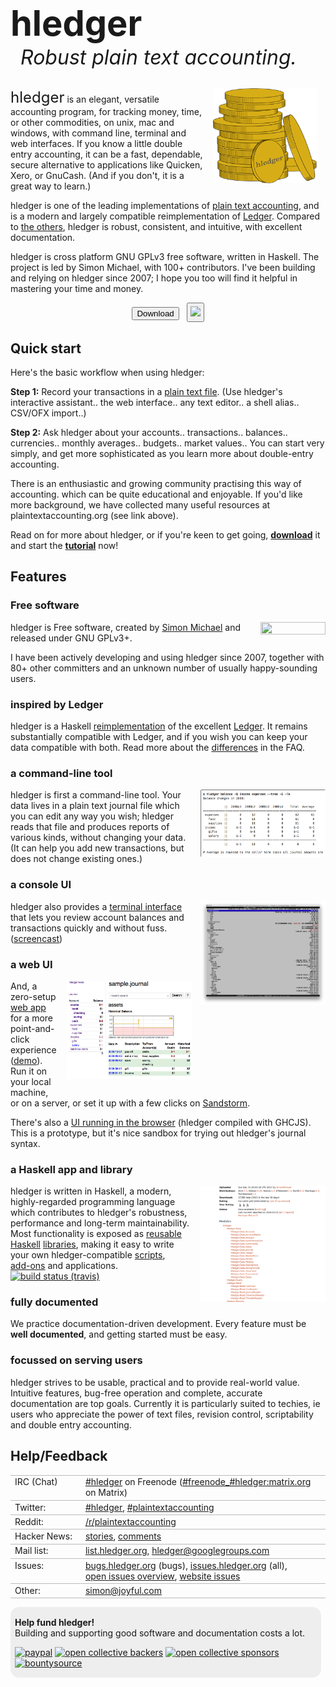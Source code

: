 # hledger

<div id=tagline>
Robust plain text accounting.
<!-- Friendly, robust plain text accounting. -->
<!-- Robust, powerful, plain text accounting. -->
<!-- Robust, precise, plain text accounting. -->
<!-- Plain text accounting for everyone. -->
<!-- Making accounting fun for techies. -->
</div>

<img id="coins" src="_static/images/coins2-248.png" style="width:33%; float:right; margin:1em 1em 0 1em;" />

<span style="font-size:x-large;">hledger</span> 
is an elegant, versatile accounting program, 
for tracking money, time, or other commodities,
on unix, mac and windows,
with command line, terminal and web interfaces.
If you know a little double entry accounting,
it can be a fast, dependable, secure alternative to applications like
Quicken, Xero, or GnuCash.
(And if you don't, it is a great way to learn.)

hledger is one of the leading implementations of [plain text accounting](http://plaintextaccounting.org),
and is a modern and largely compatible reimplementation of [Ledger](https://ledger-cli.org).
Compared to [the others](https://plaintextaccounting.org/#software), 
hledger is robust, consistent, and intuitive, with excellent documentation.

hledger is cross platform GNU GPLv3 free software, written in Haskell.
The project is led by Simon Michael, with 100+ contributors.
I've been building and relying on hledger since 2007;
I hope you too will find it helpful in mastering your time and money.

<div class="row" style="text-align:center; margin-bottom:24px;">
<a href="download.html"><button type="button" class="btn btn-primary" title="All the ways to install hledger. Get it now!">Download</button></a>
&nbsp;
<a href="https://github.com/simonmichael/hledger"><button type="button" class="btn btn-neutral" style="padding:4px;" title="hledger on Github. Star us!"><img width="142" src="https://img.shields.io/github/stars/simonmichael/hledger.svg?style=for-the-badge&logo=GitHub&label=Github&color=lightgrey"></button></a>
</div>


## Quick start

Here's the basic workflow when using hledger:

**Step 1:**
Record your transactions in a [plain text file](journal).
(Use hledger's interactive assistant.. the web interface.. any text editor.. a shell alias.. CSV/OFX import..)
<!-- using a simple format. -->
<!-- Do it daily, or all at once. -->
<!-- Record what you know; you'll get better at it. -->

**Step 2:**
Ask hledger about your accounts.. transactions.. balances.. currencies.. monthly averages.. budgets.. market values..
You can start very simply, and get more sophisticated as you learn more about double-entry accounting.

There is an enthusiastic and growing community practising this way of accounting.
which can be quite educational and enjoyable.
If you'd like more background, 
we have collected many useful resources at plaintextaccounting.org (see link above).

Read on for more about hledger, or if you're keen to get going,
**[download](download)** it and start the **[tutorial](basics-tutorial)** now!

<!-- I use it for: -->

<!-- - tracking spending and income -->
<!-- - seeing time reports by day/week/month/project -->
<!-- - getting accurate numbers for client billing and tax filing -->
<!-- - tracking invoices -->
<!-- - building financial and time clarity and serenity -->

## Features

### Free software

<a href="http://www.gnu.org/licenses/gpl.html" style="float:right; margin:0 0 1em 0;"><img width="104" height="20" src="https://img.shields.io/badge/license-GPLv3+-brightgreen.svg" /></a>
hledger is Free software, created by [Simon Michael](http://joyful.com)
and released under GNU GPLv3+.

I have been actively developing and using hledger since 2007,
together with 80+ other committers and an unknown number of usually happy-sounding users.

### inspired by Ledger

hledger is a Haskell [reimplementation](faq.html#how-why-was-hledger-started)
of the excellent [Ledger](http://ledger-cli.org).
It remains substantially compatible with Ledger, and if you wish you can keep your data compatible with both.
Read more about the [differences](faq.html#ledger) in the FAQ.


### a command-line tool

<a href="_static/images/balance-q-inc.png" class="highslide" onclick="return hs.expand(this)"><img src="_static/images/balance-q-inc.png" title="Balance report showing income/expense by quarter" /></a>

hledger is first a command-line tool.
Your data lives in a plain text journal file which you can edit
any way you wish; hledger reads that file and produces reports of
various kinds, without changing your data. (It can help you add new
transactions, but does not change existing ones.)

### a console UI

<a href="_static/images/hledger-ui/hledger-ui-bcexample-acc.png" class="highslide" onclick="return hs.expand(this)"><img src="_static/images/hledger-ui/hledger-ui-bcexample-acc.png" title="hledger-ui accounts screen" /></a>
hledger also provides a [terminal&nbsp;interface](hledger-ui.html)
that lets you review account balances and transactions quickly and without fuss.
([screencast](https://asciinema.org/a/29665))

### a web UI

<a href="_static/images/hledger-web/normal/register.png" class="highslide" onclick="return hs.expand(this)"><img src="_static/images/hledger-web/normal/register.png" title="Account register view with accounts sidebar" /></a>

And, a zero-setup
[web&nbsp;app](hledger-web) for a more point-and-click experience
([demo](http://demo.hledger.org)).
Run it on your local machine, or on a server, 
or set it up with a few clicks on
[Sandstorm](https://apps.sandstorm.io/app/8x12h6p0x0nrzk73hfq6zh2jxtgyzzcty7qsatkg7jfg2mzw5n90).

There's also a [UI running in the browser](https://hledger.alhur.es) (hledger compiled with GHCJS).
This is a prototype, but it's nice sandbox for trying out hledger's journal syntax.

### a Haskell app and library

<a href="_static/images/hledger-lib-api.png" class="highslide" onclick="return hs.expand(this)"><img src="_static/images/hledger-lib-api.png" title="Part of hledger-lib's haddock api documentation" /></a>

hledger is written in Haskell, a modern, highly-regarded
programming language which contributes to hledger's robustness,
performance and long-term maintainability.  Most functionality is
exposed as
[reusable](http://hackage.haskell.org/package/hledger-lib)
[Haskell](http://hackage.haskell.org/package/hledger)
[libraries](http://hackage.haskell.org/package/hledger-web), making it
easy to write your own hledger-compatible
[scripts](scripting.html), [add-ons](hledger.html#add-on-commands) and
applications.
&nbsp;&nbsp;[![build status (travis)](https://travis-ci.org/simonmichael/hledger.svg?branch=master)](https://travis-ci.org/simonmichael/hledger)

<!-- <div class="indent1"> -->
<!-- ### comfortable for techies, usable by all -->

<!-- hledger aims to be useful to both computer experts and regular folks. -->
<!-- Currently it is a bit more suited to power users, who appreciate the -->
<!-- power of text files, revision control, scriptability and double entry -->
<!-- accounting. The web interface helps make it accessible to GUI-only -->
<!-- folk as well. -->
<!-- </div> -->

### fully documented

We practice documentation-driven development. 
Every feature must be **well documented**, 
and getting started must be easy.

### focussed on serving users

hledger strives to be usable, practical and to provide real-world value.
Intuitive features, bug-free operation and complete, accurate documentation are top goals.
Currently it is particularly suited to techies, ie users who appreciate the
power of text files, revision control, scriptability and double entry
accounting.



## Help/Feedback

<table>
  <tr>
    <td>IRC (Chat)</td>
    <td>
      <a href="http://irc.hledger.org">#hledger</a> on Freenode (<a href="http://matrix.hledger.org">#freenode_#hledger:matrix.org</a> on Matrix)
    </td>
  </tr>
  <tr>
    <td>Twitter:</td>
    <td>
      <a href="https://twitter.com/search?q=%23hledger&amp;src=typed_query&amp;f=live">#hledger</a>, <a href="https://twitter.com/search?q=%23plaintextaccounting&amp;src=typed_query&amp;f=live">#plaintextaccounting</a>
    </td>
  </tr>
  <tr>
    <td>Reddit:</td>
    <td>
      <a href="https://www.reddit.com/r/plaintextaccounting/">/r/plaintextaccounting</a>
    </td>
  </tr>
  <tr>
    <td>Hacker News:</td>
    <td>
      <a href="https://hn.algolia.com/?query=hledger&amp;sort=byDate&amp;prefix&amp;page=0&amp;dateRange=all&amp;type=story">stories</a>, <a href="https://hn.algolia.com/?query=hledger&amp;sort=byDate&amp;prefix=false&amp;page=0&amp;dateRange=all&amp;type=comment">comments</a>
    </td>
  </tr>
  <tr>
    <td>Mail list:</td>
    <td>
      <a href="http://list.hledger.org">list.hledger.org</a>, <a href="mailto:hledger@googlegroups.com">hledger@googlegroups.com</a>
    </td>
  </tr>
  <tr>
    <td>Issues:</td>
    <td>
      <a href="http://bugs.hledger.org">bugs.hledger.org</a> (bugs), <a href="http://issues.hledger.org">issues.hledger.org</a> (all), <a href="CONTRIBUTING.html#open-issues">open issues overview</a>, <a href="https://github.com/simonmichael/hledger_site/issues?utf8=%E2%9C%93&amp;q=">website issues</a>
    </td>
  </tr>
  <tr>
    <td>Other:</td>
    <td>
      <a href="mailto:simon@joyful.com">simon@joyful.com</a>
    </td>
  </tr>
</table>


<div id=dev class=contentbox>

**Help fund hledger!**\
Building and supporting good software and documentation costs a lot.

<a href="https://www.paypal.com/cgi-bin/webscr?cmd=_s-xclick&amp;hosted_button_id=5J33NLXYXCYAY"><img width=62 height=31 border=0 src="https://www.paypal.com/en_US/i/btn/x-click-but04.gif" title="Give one time or recurringly with Paypal" alt="paypal"></a>
<a href="https://opencollective.com/hledger#support"><img border="0" src="https://opencollective.com/hledger/backers/badge.svg" title="Back us with a monthly donation at Open Collective" alt="open collective backers"></a>
<a href="https://opencollective.com/hledger#support"><img border="0" src="https://opencollective.com/hledger/sponsors/badge.svg" title="Sponsor us with a $100+ monthly donation at Open Collective and get your organization's logo on our README" alt="open collective sponsors"></a>
<a href="https://www.bountysource.com/trackers/536505-simonmichael-hledger"><img border=0 src="https://www.bountysource.com/badge/tracker?tracker_id=536505" title="Contribute or claim issue bounties via Bountysource" alt="bountysource"></a>
</div>



<style>
 .highslide img {max-width:200px; float:right; margin:0 0 1em 1em;}
 .highslide-caption {color:white; background-color:black;}
 a {white-space:nowrap;}

h1 { font-size:4em; margin-bottom:.3em; }

#tagline {
  font-size:xx-large;
  font-style:italic; 
  position:relative; 
  top:-.5em;
  left:.5em;
  /*text-align:right;*/
}

/* h2 { font-size:x-large; margin-top:.5em; } */
/* h3 { font-size:large; margin-bottom:.2em; } */
tr { border-top:thin solid #bbb; border-bottom:thin solid #bbb; vertical-align:top; }
td:nth-child(1) { padding-right:1em; white-space:nowrap; }
.col-sm-3, .col-sm-4 {
  padding:0;
}
.contentbox {
  margin:1em .5em .5em 0;
  padding:.1em .5em;
  border-radius:1em;
}
#introduction {
/*  background-color:#ffb; */
}
#help {
  background-color:#fdd;
}
#reference {
  background-color:#eef;
  text-align:left;
}
#reference .subcontent {
  margin-left:1em;
}
#dev {
  background-color:#eee;
  text-align:left;
}
#dev .subcontent {
  margin-left:1em;
}
#wiki {
  background-color:#efe;
  text-align:center;
}
#wiki .subcontent {
}
</style>
